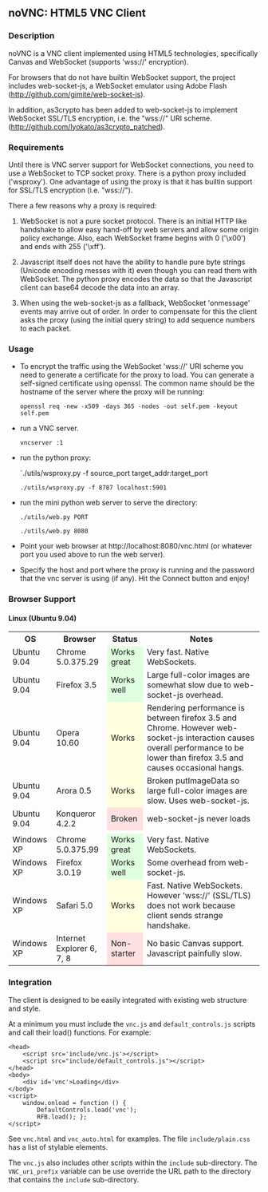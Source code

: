 ## noVNC: HTML5 VNC Client


### Description

noVNC is a VNC client implemented using HTML5 technologies,
specifically Canvas and WebSocket (supports 'wss://' encryption).

For browsers that do not have builtin WebSocket support, the project
includes web-socket-js, a WebSocket emulator using Adobe Flash
(http://github.com/gimite/web-socket-js).

In addition, as3crypto has been added to web-socket-js to implement
WebSocket SSL/TLS encryption, i.e. the "wss://" URI scheme.
(http://github.com/lyokato/as3crypto_patched).


### Requirements

Until there is VNC server support for WebSocket connections, you need
to use a WebSocket to TCP socket proxy. There is a python proxy
included ('wsproxy'). One advantage of using the proxy is that it has
builtin support for SSL/TLS encryption (i.e. "wss://").

There a few reasons why a proxy is required:

  1. WebSocket is not a pure socket protocol. There is an initial HTTP
     like handshake to allow easy hand-off by web servers and allow
     some origin policy exchange. Also, each WebSocket frame begins
     with 0 ('\x00') and ends with 255 ('\xff').

  2. Javascript itself does not have the ability to handle pure byte
     strings (Unicode encoding messes with it) even though you can
     read them with WebSocket. The python proxy encodes the data so
     that the Javascript client can base64 decode the data into an
     array.

  3. When using the web-socket-js as a fallback, WebSocket 'onmessage'
     events may arrive out of order. In order to compensate for this
     the client asks the proxy (using the initial query string) to add
     sequence numbers to each packet.


### Usage

* To encrypt the traffic using the WebSocket 'wss://' URI scheme you
  need to generate a certificate for the proxy to load. You can generate
  a self-signed certificate using openssl. The common name should be the
  hostname of the server where the proxy will be running:

    `openssl req -new -x509 -days 365 -nodes -out self.pem -keyout self.pem`

* run a VNC server.
 
    `vncserver :1`

* run the python proxy:

    `./utils/wsproxy.py -f source_port target_addr:target_port

    `./utils/wsproxy.py -f 8787 localhost:5901`


* run the mini python web server to serve the directory:

    `./utils/web.py PORT`

    `./utils/web.py 8080`

* Point your web browser at http://localhost:8080/vnc.html
 (or whatever port you used above to run the web server).

* Specify the host and port where the proxy is running and the
  password that the vnc server is using (if any). Hit the Connect
  button and enjoy!


### Browser Support

#### Linux (Ubuntu 9.04)

<table>
    <tr>
        <th> OS </th> <th> Browser </th>
        <th> Status </th>
        <th> Notes </th>
    </tr> <tr>
        <td> Ubuntu 9.04 </td> <td> Chrome 5.0.375.29 </td>
        <td style="background-color: #e0ffe0;"> Works great </td>
        <td> Very fast. Native WebSockets. </td>
    </tr> <tr>
        <td> Ubuntu 9.04 </td> <td> Firefox 3.5 </td>
        <td style="background-color: #e0ffe0;"> Works well </td>
        <td> Large full-color images are somewhat slow due to
             web-socket-js overhead. </td>
    </tr> <tr>
        <td> Ubuntu 9.04 </td> <td> Opera 10.60 </td>
        <td style="background-color: #ffffe0;"> Works </td>
        <td> Rendering performance is between firefox 3.5 and
             Chrome. However web-socket-js interaction causes overall
             performance to be lower than firefox 3.5 and causes
             occasional hangs. </td>
    </tr> <tr>
        <td> Ubuntu 9.04 </td> <td> Arora 0.5 </td>
        <td style="background-color: #ffffe0;"> Works </td>
        <td> Broken putImageData so large full-color images
             are slow. Uses web-socket-js. </td>
    </tr> <tr>
        <td> Ubuntu 9.04 </td> <td> Konqueror 4.2.2 </td>
        <td style="background-color: #ffe0e0;"> Broken </td>
        <td> web-socket-js never loads </td>
    </tr> <tr>
        <td> </td>
        <td> </td>
        <td> </td>
        <td> </td>
    </tr> <tr>
        <td> Windows XP </td> <td> Chrome 5.0.375.99 </td>
        <td style="background-color: #e0ffe0;"> Works great </td>
        <td> Very fast. Native WebSockets. </td>
    </tr> <tr>
        <td> Windows XP </td> <td> Firefox 3.0.19 </td>
        <td style="background-color: #e0ffe0;"> Works well </td>
        <td> Some overhead from web-socket-js. </td>
    </tr> <tr>
        <td> Windows XP </td> <td> Safari 5.0 </td>
        <td style="background-color: #ffffe0;"> Works </td>
        <td> Fast. Native WebSockets. However 'wss://'
             (SSL/TLS) does not work because client sends strange
             handshake. </td>
    </tr> <tr>
        <td> Windows XP </td> <td> Internet Explorer 6, 7, 8</td>
        <td style="background-color: #ffe0e0;"> Non-starter </td>
        <td> No basic Canvas support. Javascript painfully slow. </td>
    </tr>
</table>


### Integration

The client is designed to be easily integrated with existing web
structure and style.

At a minimum you must include the `vnc.js` and `default_controls.js`
scripts and call their load() functions. For example:

    <head>
        <script src='include/vnc.js'></script>
        <script src="include/default_controls.js"></script>
    </head>
    <body>
        <div id='vnc'>Loading</div>
    </body>
    <script>
        window.onload = function () {
            DefaultControls.load('vnc');
            RFB.load(); };
    </script>

See `vnc.html` and `vnc_auto.html` for examples. The file
`include/plain.css` has a list of stylable elements.

The `vnc.js` also includes other scripts within the `include`
sub-directory. The `VNC_uri_prefix` variable can be use override the
URL path to the directory that contains the `include` sub-directory.
